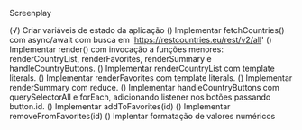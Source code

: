 Screenplay

(√) Criar variáveis de estado da aplicação
()  Implementar fetchCountries() com async/await com busca em 'https://restcountries.eu/rest/v2/all'
()  Implementar render() com invocação a funções menores:
    renderCountryList, renderFavorites, renderSummary e handleCountryButtons.
()  Implementar renderCountryList com template literals.
()  Implementar renderFavorites com template literals.
()  Implementar renderSummary com reduce.
()  Implementar handleCountryButtons com querySelectorAll e forEach, adicionando listener nos botões passando button.id.
()  Implementar addToFavorites(id)
()  Implementar removeFromFavorites(id)
()  Implentar formatação de valores numéricos
